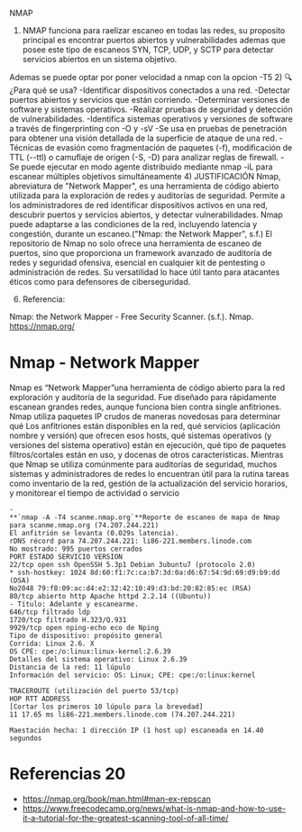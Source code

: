 NMAP
1) NMAP funciona para raelizar escaneo en todas las redes, su proposito principal es encontrar puertos abiertos y vulnerabilidades ademas que posee este tipo de escaneos SYN, TCP, UDP, y SCTP para detectar servicios abiertos en un sistema objetivo.

Ademas se puede optar por poner velocidad a nmap con la opcion -T5
2) 🔍 ¿Para qué se usa?
-Identificar dispositivos conectados a una red.
-Detectar puertos abiertos y servicios que están corriendo.
-Determinar versiones de software y sistemas operativos.
-Realizar pruebas de seguridad y detección de vulnerabilidades.
-Identifica sistemas operativos y versiones de software a través de fingerprinting con -O y -sV
-Se usa en pruebas de penetración para obtener una visión detallada de la superficie de ataque de una red.
-Técnicas de evasión como fragmentación de paquetes (-f), modificación de TTL (--ttl) o camuflaje de origen (-S, -D) para analizar reglas de firewall.
-Se puede ejecutar en modo agente distribuido mediante nmap -iL para escanear múltiples objetivos simultáneamente
4) JUSTIFICACIÓN
Nmap, abreviatura de "Network Mapper", es una herramienta de código abierto utilizada para la exploración de redes y auditorías de seguridad. Permite a los administradores de red identificar dispositivos activos en una red, descubrir puertos y servicios abiertos, y detectar vulnerabilidades. Nmap puede adaptarse a las condiciones de la red, incluyendo latencia y congestión, durante un escaneo.("Nmap: the Network Mapper", s.f.)
El repositorio de Nmap no solo ofrece una herramienta de escaneo de puertos, sino que proporciona un framework avanzado de auditoría de redes y seguridad ofensiva, esencial en cualquier kit de pentesting o administración de redes. Su versatilidad lo hace útil tanto para atacantes éticos como para defensores de ciberseguridad.

6) Referencia:

Nmap: the Network Mapper - Free Security Scanner. (s.f.). Nmap. https://nmap.org/




# Nmap - Network Mapper

Nmap es “Network Mapper”una herramienta de código abierto para la red exploración y auditoría de la seguridad. Fue diseñado para rápidamente escanean grandes redes, aunque funciona bien contra single anfitriones. Nmap utiliza paquetes IP crudos de maneras novedosas para determinar qué Los anfitriones están disponibles en la red, qué servicios (aplicación nombre y versión) que ofrecen esos hosts, qué sistemas operativos (y versiones del sistema operativo) están en ejecución, qué tipo de paquetes filtros/cortales están en uso, y docenas de otros características. Mientras que Nmap se utiliza comúnmente para auditorías de seguridad, muchos sistemas y administradores de redes lo encuentran útil para la rutina tareas como inventario de la red, gestión de la actualización del servicio horarios, y monitorear el tiempo de actividad o servicio
```
- 
**`nmap -A -T4 scanme.nmap.org`**Reporte de escaneo de mapa de Nmap para scanme.nmap.org (74.207.244.221)
El anfitrión se levanta (0.029s latencia).
rDNS récord para 74.207.244.221: li86-221.members.linode.com
No mostrado: 995 puertos cerrados
PORT ESTADO SERVICIO VERSION
22/tcp open ssh OpenSSH 5.3p1 Debian 3ubuntu7 (protocolo 2.0)
* ssh-hostkey: 1024 8d:60:f1:7c:ca:b7:3d:0a:d6:67:54:9d:69:d9:b9:dd (DSA)
No2048 79:f8:09:ac:d4:e2:32:42:10:49:d3:bd:20:82:85:ec (RSA)
80/tcp abierto http Apache httpd 2.2.14 ((Ubuntu))
- Título: Adelante y escanearme.
646/tcp filtrado ldp
1720/tcp filtrado H.323/Q.931
9929/tcp open nping-echo eco de Nping
Tipo de dispositivo: propósito general
Corrida: Linux 2.6. X
OS CPE: cpe:/o:linux:linux-kernel:2.6.39
Detalles del sistema operativo: Linux 2.6.39
Distancia de la red: 11 lúpulo
Información del servicio: OS: Linux; CPE: cpe:/o:linux:kernel

TRACEROUTE (utilización del puerto 53/tcp)
HOP RTT ADDRESS
[Cortar los primeros 10 lúpulo para la brevedad]
11 17.65 ms li86-221.members.linode.com (74.207.244.221)

Maestación hecha: 1 dirección IP (1 host up) escaneada en 14.40 segundos
```

# Referencias  20

- https://nmap.org/book/man.html#man-ex-repscan
- https://www.freecodecamp.org/news/what-is-nmap-and-how-to-use-it-a-tutorial-for-the-greatest-scanning-tool-of-all-time/
